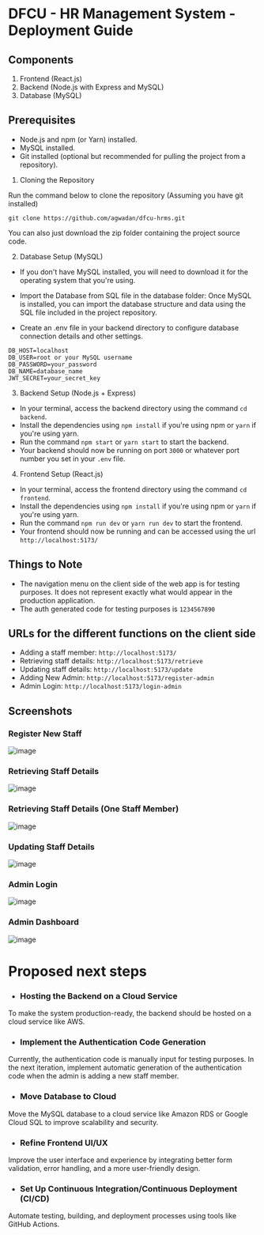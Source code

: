 # DFCU - HR Management System - Deployment Guide

## Components

1. Frontend (React.js)
2. Backend (Node.js with Express and MySQL)
3. Database (MySQL)

## Prerequisites

- Node.js and npm (or Yarn) installed.
- MySQL installed.
- Git installed (optional but recommended for pulling the project from a repository).

1. Cloning the Repository

Run the command below to clone the repository (Assuming you have git installed)

`git clone https://github.com/agwadan/dfcu-hrms.git`

You can also just download the zip folder containing the project source code.

2. Database Setup (MySQL)

- If you don't have MySQL installed, you will need to download it for the operating system that you're using.

- Import the Database from SQL file in the database folder: Once MySQL is installed, you can import the database structure and data using the SQL file included in the project repository.

- Create an .env file in your backend directory to configure database connection details and other settings.

```PORT=3000
DB_HOST=localhost
DB_USER=root or your MySQL username
DB_PASSWORD=your_password
DB_NAME=database_name
JWT_SECRET=your_secret_key
```

3. Backend Setup (Node.js + Express)

- In your terminal, access the backend directory using the command `cd backend`.
- Install the dependencies using `npm install` if you're using npm or `yarn` if you're using yarn.
- Run the command `npm start` or `yarn start` to start the backend.
- Your backend should now be running on port `3000` or whatever port number you set in your `.env` file.

4. Frontend Setup (React.js)

- In your terminal, access the frontend directory using the command `cd frontend`.
- Install the dependencies using `npm install` if you're using npm or `yarn` if you're using yarn.
- Run the command `npm run dev` or `yarn run dev` to start the frontend.
- Your frontend should now be running and can be accessed using the url `http://localhost:5173/`

## Things to Note

- The navigation menu on the client side of the web app is for testing purposes. It does not represent exactly what would appear in the production application.
- The auth generated code for testing purposes is `1234567890`

## URLs for the different functions on the client side

- Adding a staff member: `http://localhost:5173/`
- Retrieving staff details: `http://localhost:5173/retrieve`
- Updating staff details: `http://localhost:5173/update`
- Adding New Admin: `http://localhost:5173/register-admin`
- Admin Login: `http://localhost:5173/login-admin`

## Screenshots

### Register New Staff
![image](https://github.com/user-attachments/assets/c97d3d8a-330c-4504-8861-5502444d3010)

### Retrieving Staff Details
![image](https://github.com/user-attachments/assets/6f5cb9bd-a9a8-4b77-affd-2e06feea0a05)

### Retrieving Staff Details (One Staff Member)
![image](https://github.com/user-attachments/assets/f8eda3a7-7ff3-432e-860e-deba2ae0f200)

### Updating Staff Details 
![image](https://github.com/user-attachments/assets/2d0f3aec-fb02-4780-b296-47c19e5245b5)

### Admin Login
![image](https://github.com/user-attachments/assets/446f92d9-11e1-4d7e-a1c6-f52d114d992c)

### Admin Dashboard
![image](https://github.com/user-attachments/assets/1488aa4c-1eaa-47b2-aaff-8692abe1019f)

# Proposed next steps
- ### Hosting the Backend on a Cloud Service
To make the system production-ready, the backend should be hosted on a cloud service like AWS. 
- ### Implement the Authentication Code Generation
Currently, the authentication code is manually input for testing purposes. In the next iteration, implement automatic generation of the authentication code when the admin is adding a new staff member.
- ### Move Database to Cloud
Move the MySQL database to a cloud service like Amazon RDS or Google Cloud SQL to improve scalability and security.
- ### Refine Frontend UI/UX
Improve the user interface and experience by integrating better form validation, error handling, and a more user-friendly design.
- ### Set Up Continuous Integration/Continuous Deployment (CI/CD)
Automate testing, building, and deployment processes using tools like GitHub Actions.